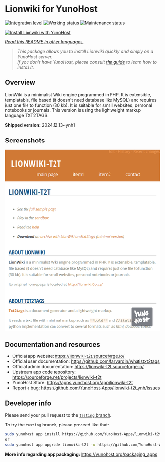 <!--
N.B.: This README was automatically generated by <https://github.com/YunoHost/apps/tree/master/tools/readme_generator>
It shall NOT be edited by hand.
-->

# Lionwiki for YunoHost

[![Integration level](https://apps.yunohost.org/badge/integration/lionwiki-t2t)](https://ci-apps.yunohost.org/ci/apps/lionwiki-t2t/)
![Working status](https://apps.yunohost.org/badge/state/lionwiki-t2t)
![Maintenance status](https://apps.yunohost.org/badge/maintained/lionwiki-t2t)

[![Install Lionwiki with YunoHost](https://install-app.yunohost.org/install-with-yunohost.svg)](https://install-app.yunohost.org/?app=lionwiki-t2t)

*[Read this README in other languages.](./ALL_README.md)*

> *This package allows you to install Lionwiki quickly and simply on a YunoHost server.*  
> *If you don't have YunoHost, please consult [the guide](https://yunohost.org/install) to learn how to install it.*

## Overview

LionWiki is a minimalist Wiki engine programmed in PHP. It is extensible, templatable, file based (it doesn't need database like MySQL) and requires just one file to function (30 kb). It is suitable for small websites, personal notebooks or journals. This version is using the lightweight markup language TXT2TAGS.


**Shipped version:** 2024.12.13~ynh1

## Screenshots

![Screenshot of Lionwiki](./doc/screenshots/screenshot_lionwikit2t.png)

## Documentation and resources

- Official app website: <https://lionwiki-t2t.sourceforge.io/>
- Official user documentation: <https://github.com/farvardin/whatistxt2tags>
- Official admin documentation: <https://lionwiki-t2t.sourceforge.io/>
- Upstream app code repository: <https://sourceforge.net/projects/lionwiki-t2t>
- YunoHost Store: <https://apps.yunohost.org/app/lionwiki-t2t>
- Report a bug: <https://github.com/YunoHost-Apps/lionwiki-t2t_ynh/issues>

## Developer info

Please send your pull request to the [`testing` branch](https://github.com/YunoHost-Apps/lionwiki-t2t_ynh/tree/testing).

To try the `testing` branch, please proceed like that:

```bash
sudo yunohost app install https://github.com/YunoHost-Apps/lionwiki-t2t_ynh/tree/testing --debug
or
sudo yunohost app upgrade lionwiki-t2t -u https://github.com/YunoHost-Apps/lionwiki-t2t_ynh/tree/testing --debug
```

**More info regarding app packaging:** <https://yunohost.org/packaging_apps>
